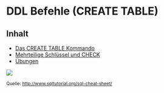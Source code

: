 # DDL Befehle (CREATE TABLE)

## Inhalt

- [Das CREATE TABLE Kommando](01_CreateTableCommand.md)
- [Mehrteilige Schlüssel und CHECK](02_CombinedKeys.md)
- [Übungen](Uebungen)

![](https://www.sqltutorial.org/wp-content/uploads/2016/04/SQL-Cheat-Sheet-2.png)

<sup>Quelle: http://www.sqltutorial.org/sql-cheat-sheet/</sup>
